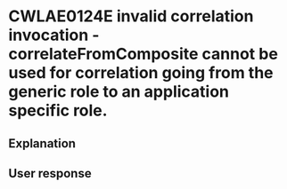 # CWLAE0124E invalid correlation invocation - correlateFromComposite cannot be used for correlation going from the generic role to an application specific role.

## Explanation

## User response